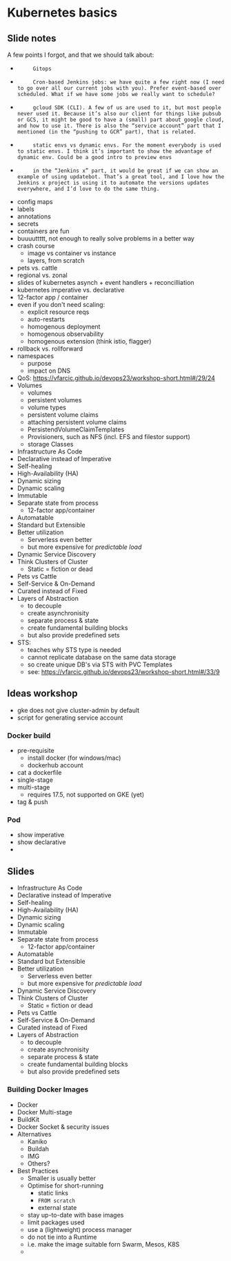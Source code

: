 # Kubernetes basics

## Slide notes

A few points I forgot, and that we should talk about:

-          Gitops

-          Cron-based Jenkins jobs: we have quite a few right now (I need to go over all our current jobs with you). Prefer event-based over scheduled. What if we have some jobs we really want to schedule?

-          gcloud SDK (CLI). A few of us are used to it, but most people never used it. Because it’s also our client for things like pubsub or GCS, it might be good to have a (small) part about google cloud, and how to use it. There is also the “service account” part that I mentioned (in the “pushing to GCR” part), that is related.

-          static envs vs dynamic envs. For the moment everybody is used to static envs. I think it’s important to show the advantage of dynamic env. Could be a good intro to preview envs

-          in the “Jenkins x” part, it would be great if we can show an example of using updatebot. That’s a great tool, and I love how the Jenkins x project is using it to automate the versions updates everywhere, and I’d love to do the same thing.

* config maps
* labels
* annotations
* secrets
* containers are fun
* buuuuttttt, not enough to really solve problems in a better way
* crash course
    * image vs container vs instance
    * layers, from scratch
* pets vs. cattle
* regional vs. zonal
* slides of kubernetes asynch + event handlers + reconcilliation
* kubernetes imperative vs. declarative
* 12-factor app / container
* even if you don't need scaling:
    * explicit resource reqs
    * auto-restarts
    * homogenous deployment
    * homogenous observability
    * homogenous extension (think istio, flagger)
* rollback vs. rollforward
* namespaces
    * purpose
    * impact on DNS
* QoS: https://vfarcic.github.io/devops23/workshop-short.html#/29/24
* Volumes
    * volumes
    * persistent volumes
    * volume types
    * persistent volume claims
    * attaching persistent volume claims
    * PersistendVolumeClaimTemplates
    * Provisioners, such as NFS (incl. EFS and filestor support)
    * storage Classes
* Infrastructure As Code
* Declarative instead of Imperative
* Self-healing
* High-Availability (HA)
* Dynamic sizing
* Dynamic scaling
* Immutable
* Separate state from process
    * 12-factor app/container
* Automatable
* Standard but Extensible
* Better utilization
    * Serverless even better
    * but more expensive for _predictable load_
* Dynamic Service Discovery
* Think Clusters of Cluster
    * Static = fiction or dead
* Pets vs Cattle
* Self-Service & On-Demand
* Curated instead of Fixed
* Layers of Abstraction
    * to decouple
    * create asynchronisity
    * separate process & state
    * create fundamental building blocks
    * but also provide predefined sets
* STS:
    * teaches why STS type is needed
    * cannot replicate database on the same data storage
    * so create unique DB's via STS with PVC Templates
    * see: https://vfarcic.github.io/devops23/workshop-short.html#/33/9

## Ideas workshop

* gke does not give cluster-admin by default
* script for generating service account

### Docker build

* pre-requisite
    * install docker (for windows/mac)
    * dockerhub account
* cat a dockerfile
* single-stage
* multi-stage
    * requires 17.5, not supported on GKE (yet)
* tag & push

### Pod

* show imperative
* show declarative
* 


## Slides

* Infrastructure As Code
* Declarative instead of Imperative
* Self-healing
* High-Availability (HA)
* Dynamic sizing
* Dynamic scaling
* Immutable
* Separate state from process
    * 12-factor app/container
* Automatable
* Standard but Extensible
* Better utilization
    * Serverless even better
    * but more expensive for _predictable load_
* Dynamic Service Discovery
* Think Clusters of Cluster
    * Static = fiction or dead
* Pets vs Cattle
* Self-Service & On-Demand
* Curated instead of Fixed
* Layers of Abstraction
    * to decouple
    * create asynchronisity
    * separate process & state
    * create fundamental building blocks
    * but also provide predefined sets

### Building Docker Images

* Docker
* Docker Multi-stage
* BuildKit
* Docker Socket & security issues
* Alternatives
    * Kaniko
    * Buildah
    * IMG
    * Others?
* Best Practices
    * Smaller is usually better
    * Optimise for short-running 
        * static links
        * `FROM scratch`
        * external state
    * stay up-to-date with base images
    * limit packages used
    * use a (lightweight) process manager
    * do not tie into a Runtime
    * i.e. make the image suitable forn Swarm, Mesos, K8S
    * 